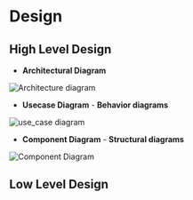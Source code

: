 # Design
## High Level Design

* **Architectural Diagram** 

![Architecture diagram](https://user-images.githubusercontent.com/80656121/114391205-d41cae00-9bb4-11eb-8405-087357e63219.PNG)

* **Usecase Diagram** - **Behavior diagrams**

![use_case diagram](https://user-images.githubusercontent.com/80656121/114354548-01089b00-9b8c-11eb-8887-626924b40f42.PNG)

* **Component Diagram** - **Structural diagrams**

![Component Diagram](https://user-images.githubusercontent.com/80656121/114354568-082fa900-9b8c-11eb-831b-b8065b4d4946.PNG)

## Low Level Design
